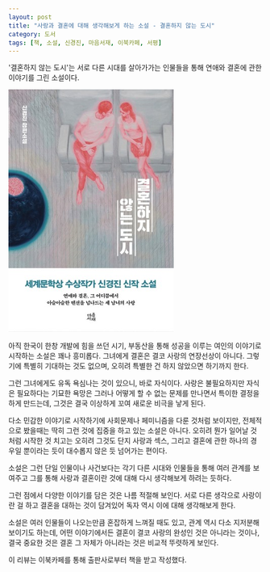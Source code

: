 ```yaml
---
layout: post
title: "사랑과 결혼에 대해 생각해보게 하는 소설 - 결혼하지 않는 도시"
category: 도서
tags: [책, 소설, 신경진, 마음서재, 이북카페, 서평]
---
```


'결혼하지 않는 도시'는
서로 다른 시대를 살아가가는 인물들을 통해 연애와 결혼에 관한 이야기를 그린 소설이다.

![표지](/images/city-of-dont-marry-book-h480.jpg)

아직 한국이 한창 개발에 힘을 쓰던 시기,
부동산을 통해 성공을 이루는 여인의 이야기로 시작하는 소설은 꽤나 흥미롭다.
그녀에게 결혼은 결코 사랑의 연장선상이 아니다.
그렇기에 특별히 기대하는 것도 없으며, 오히려 특별한 건 하지 않았으면 하기까지 한다.

그런 그녀에게도 유독 욕심나는 것이 있으니, 바로 자식이다.
사랑은 불필요하지만 자식은 필요하다는 기묘한 욕망은
그러나 어떻게 할 수 없는 문제를 만나면서 특이한 결정을 하게 만드는데,
그것은 결국 이상하게 꼬여 새로운 비극을 낳게 된다.

다소 민감한 이야기로 시작하기에 사회문제나 페미니즘을 다룬 것처럼 보이지만,
전체적으로 봤을때는 딱히 그런 것에 집중을 하고 있는 소설은 아니다.
오히려 뭔가 일어날 것처럼 시작한 것 치고는
오히려 그것도 단지 사랑과 섹스, 그리고 결혼에 관한 하나의 경우일 뿐이라는 듯이
대수롭지 않은 듯 넘어가는 편이다.

소설은 그런 단일 인물이나 사건보다는
각기 다른 시대와 인물들을 통해 여러 관계를 보여주고
그를 통해 사랑과 결혼이란 것에 대해 다시 생각해보게 하려는 듯하다.

그런 점에서 다양한 이야기를 담은 것은 나름 적절해 보인다.
서로 다른 생각으로 사랑이란 걸 하고 결혼을 대하는 것이 담겨있어
독자 역시 이에 대해 생각해보게 한다.

소설은 여러 인물들이 나오는만큼 혼잡하게 느껴질 때도 있고,
관계 역시 다소 지저분해 보이기도 하는데,
어떤 이야기에서든 결혼이 결코 사랑의 완성인 것은 아니라는 것이나,
결국 중요한 것은 결혼 그 자체가 아니라는 것은 비교적 뚜렷하게 보인다.



<div class="im im-info">
이 리뷰는 이북카페를 통해 출판사로부터 책을 받고 작성했다.
</div>
